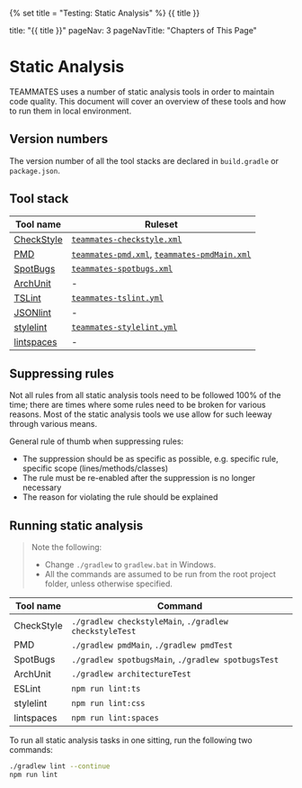 {% set title = "Testing: Static Analysis" %}
<span id="title" class="d-none">{{ title }}</span>

<frontmatter>
  title: "{{ title }}"
  pageNav: 3
  pageNavTitle: "Chapters of This Page"
</frontmatter>

# Static Analysis

TEAMMATES uses a number of static analysis tools in order to maintain code quality.
This document will cover an overview of these tools and how to run them in local environment.

## Version numbers

The version number of all the tool stacks are declared in `build.gradle` or `package.json`.

## Tool stack

| Tool name | Ruleset |
| --- | --- |
| [CheckStyle](http://checkstyle.sourceforge.net/) | [`teammates-checkstyle.xml`](https://github.com/TEAMMATES/teammates/blob/master/static-analysis/teammates-checkstyle.xml) |
| [PMD](https://pmd.github.io/) | [`teammates-pmd.xml`](https://github.com/TEAMMATES/teammates/blob/master/static-analysis/teammates-pmd.xml), [`teammates-pmdMain.xml`](https://github.com/TEAMMATES/teammates/blob/master/static-analysis/teammates-pmdMain.xml) |
| [SpotBugs](https://spotbugs.github.io/) | [`teammates-spotbugs.xml`](https://github.com/TEAMMATES/teammates/blob/master/static-analysis/teammates-spotbugs.xml) |
| [ArchUnit](https://github.com/TNG/ArchUnit) | - |
| [TSLint](https://palantir.github.io/tslint/) | [`teammates-tslint.yml`](https://github.com/TEAMMATES/teammates/blob/master/static-analysis/teammates-tslint.yml) |
| [JSONlint](https://github.com/marionebl/jsonlint-cli) | - |
| [stylelint](http://stylelint.io) | [`teammates-stylelint.yml`](https://github.com/TEAMMATES/teammates/blob/master/static-analysis/teammates-stylelint.yml) |
| [lintspaces](https://github.com/evanshortiss/lintspaces-cli) | - |

## Suppressing rules

Not all rules from all static analysis tools need to be followed 100% of the time; there are times where some rules need to be broken for various reasons.
Most of the static analysis tools we use allow for such leeway through various means.

General rule of thumb when suppressing rules:

- The suppression should be as specific as possible, e.g. specific rule, specific scope (lines/methods/classes)
- The rule must be re-enabled after the suppression is no longer necessary
- The reason for violating the rule should be explained

## Running static analysis

> Note the following:
> - Change `./gradlew` to `gradlew.bat` in Windows.
> - All the commands are assumed to be run from the root project folder, unless otherwise specified.

| Tool name | Command |
| --- | --- |
| CheckStyle | `./gradlew checkstyleMain`, `./gradlew checkstyleTest` |
| PMD | `./gradlew pmdMain`, `./gradlew pmdTest` |
| SpotBugs | `./gradlew spotbugsMain`, `./gradlew spotbugsTest` |
| ArchUnit | `./gradlew architectureTest` |
| ESLint | `npm run lint:ts` |
| stylelint | `npm run lint:css` |
| lintspaces | `npm run lint:spaces` |

To run all static analysis tasks in one sitting, run the following two commands:

```sh
./gradlew lint --continue
npm run lint
```

